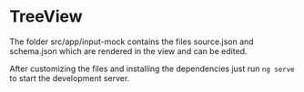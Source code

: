 # TreeView

The folder src/app/input-mock contains the files source.json and schema.json 
which are rendered in the view and can be edited.

After customizing the files and installing the dependencies just run `ng serve` 
to start the development server. 
